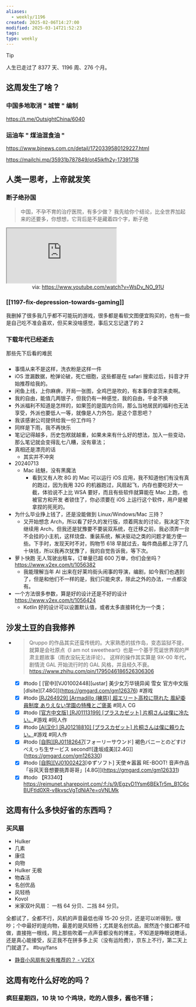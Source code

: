 ```yaml
---
aliases:
  - weekly/1196
created: 2025-02-06T14:27:00
modified: 2025-03-14T21:52:23
tags: 
type: weekly
---
```


> [!tip]
> 人生已走过了 8377 天、1196 周、276 个月。

## 这周发生了啥？

### 中国多地取消 " 城管 " 编制

https://t.me/OutsightChina/6040

### 运油车 " 煤油混食油 "

https://www.bjnews.com.cn/detail/1720339580129227.html

https://mailchi.mp/35931b787849/ot45ikfh2y-17391718

## 人类一思考，上帝就发笑

### 断子绝孙国

> 中国，不孕不育的治疗医院，有多少做？
> 我先给你个结论，比全世界加起来的还要多，你想想，它背后是不是藏着四个字，断子绝

<iframe src="https://www.youtube.com/embed/WsDv_NO_91U" allow="accelerometer; autoplay; clipboard-write; encrypted-media; gyroscope; picture-in-picture; web-share" referrerpolicy="strict-origin-when-cross-origin" allowfullscreen></iframe>

<center>via: <a href='https://www.youtube.com/watch?v=WsDv_NO_91U' target='_blank' class='external-link'>https://www.youtube.com/watch?v=WsDv_NO_91U</a></center>

### [[1197-fix-depression-towards-gaming]]

我删掉了很多我几乎都不可能玩的游戏，很多都是看软文图便宜购买的，也有一些是自己吃不准会喜欢，但买来没啥感觉，事后又忘记退了的 2

### 下载年代已经逝去

那些先下后看的难民

###

  - 事情从来不是这样，洗衣粉是这样一件
  - iOS 泄漏数据，枪弹论破，死亡细胞，这些都是在 safari 搜索过后，抖音才开始推荐给我的。
  - 闲鱼上线，上你麻痹，开局一张图，全鸡巴是吹的，有本事你拿货来卖啊。
  - 我的自由，能值几两银子，但我仍有一种感觉，我的自由，千金不换
  - 外派福利不知道是怎样的，如果签的是国内合同，那么当地居民的福利也无法享受，外派也要低人一等，就像是人力外包，是这个意思吧？
  - 我该感谢公司提供给我一份工作吗？
  - 同样是下雨，我不再快乐
  - 笔记记得越多，历史包袱就越重，如果未来有什么好的想法，加入一些变动，那么笔记就会变得乱七八糟，没有章法；
  - 真相还是漂亮的话
    - 其实并不冲突
  - 20240713
    - Mac 祛魅，没有黑魔法
      - 看到又有人吹 8G 的 Mac 可以运行 iOS 应用，我不知道他们有没有真的跑过，因为我用 32G 的机器跑过，风扇起飞，内存也要吃好大一截，体验说不上比 WSA 要好，而且有些软件就算能在 Mac 上跑，也被官方和开发 者锁住了，你必须要在 iOS 上运行这个软件，用户是被拿捏的死死的。
  - 为什么毕业挣上钱了，还是没能做到 Linux/Windows/Mac 三持？
    - 又开始想念 Arch，所以看了好久的发行版，烦着网友的讨论，我决定下次继续用 Arch，但我还是犹豫要不要装双系统，在迁移之前，我必须弄一台不会挂的小主机，这样烧盘、重装系统，解决驱动之类的问题才能方便一些。下手时，发现天时不对，购物节 618 早就过去，每件商品都上浮了几十块钱，所以我再次犹豫了，我的自觉告诉我，等下次。
  - 萝卜快跑 无人驾驶出租车，订单量已超 600 万单，你们会坐吗？
    https://www.v2ex.com/t/1056382
    - 我能理解当年 AI 出来在好莱坞街头闹事的导演，编剧，如今我们也遇到了，但是和他们不一样的是，我们只能央求，除此之外的办法，一点都没有。
  - 一个方法很多参数，算是好的设计还是不好的设计
    https://www.v2ex.com/t/1056424
    - Kotlin 好的设计可以设置默认值，或者太多直接转化为一个类；

## 沙发土豆的自我修养

- > Qruppo 的作品其实还蛮传统的。大家熟悉的拔作岛，变态监狱不提，就算是会社原点《I am not sweetheart》也是一个基于荒诞世界观的严肃主题故事（雨衣没玩无法评论）。
  这样的操作其实算是 9X-00 年代，剧情流 GAL 开始流行时的 GAL 风格，并且经久不衰。
  https://www.zhihu.com/pin/1795046186526306306

  - [x] #todo [ [官中]\[VJ01002448]\[ωstar] 美少女万华镜异闻 雪女 官方中文版 [dlsite]\[7.48G]](https://gmgard.com/gm126376) \#游戏
  - [x] #todo [[RJ264929] [Armadillo (練慈)] 超エリート高校に隠れた 風紀委員制度 ありえない学園の特権とご褒美](https://gmgard.com/gm126347) \#同人 CG
  - [x] #todo [[官方中文版] [RJ01113199] [プラスカゼット] 片桐さんは僕に冷たい。](https://gmgard.com/gm126368)#游戏 \#同人作
  - [x] #todo [[AI汉化] [RJ01218810] [プラスカゼット] 片桐さんは僕に頼りたい。](https://gmgard.com/gm126369)#游戏 \#同人作
  - [x] #todo [ [自购]\[RJ01182647](同人音声)[フォーリーサウンド] 褐色バニーとのどすけべえっち生サービス second!![逢坂成美]\[2.4G]](https://gmgard.com/gm126330)
  - [x] #todo [ [自购]\[VJ01002423](同人音声)[ゆずソフト] 天使☆嚣嚣 RE-BOOT! 音声作品 「谷风天音想要挑弄哥哥」[4.8G]](https://gmgard.com/gm126331)
  - [x] #todo 【R3340】
    https://reimunet.sharepoint.com/:f:/s/9/EgzvD1Ysm6BEkTr5m_B1C6cBUFtld0XR-v8kvscVgTdNiA?e=oVNLMk

## 这周有什么多快好省的东西吗？

### 买风扇

- Hulker
- 几素
- 康佳
- 向物
- Hulker 无极
- 物森活
- 名创优品
- 风轻杨
- Kovol
- 米家双叶风扇： 一档 64 分贝、二挡 84 分贝。

全都试了，全都不行，风机的声音最低也得 15-20 分贝，还是可以听得到，很吵；个中最好的是向物，最差的是风轻杨；尤其是名创优品，居然连个接口都不给做，直接拖一根线，网上那些吹着一点声音都没有的博主，不知道是睁眼说瞎话，还是真心能接受，反正我不在拼多多上买（没有运险费），京东上不行，第二天上门就退了。 \#buy/fans

- [静音小风扇有没有推荐的？ - V2EX](https://v2ex.com/t/602993)


## 这周有吃什么好吃的吗？

### 疯狂星期四，10 块 10 个鸡块，吃的人很多，酱也不错；
